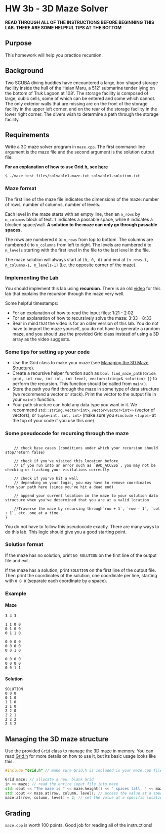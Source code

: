 # HW 3b - 3D Maze Solver
**READ THROUGH ALL OF THE INSTRUCTIONS BEFORE BEGINNING THIS LAB. THERE ARE SOME HELPFUL TIPS AT THE BOTTOM**

## Purpose

This homework will help you practice recursion.

## Background

Two SCUBA diving buddies have encountered a large, box-shaped storage facility
inside the hull of the Heian Maru, a 512' submarine tender lying on the bottom
of Truk Lagoon at 108'. The storage facility is composed of large, cubic cells,
some of which can be entered and some which cannot. The only exterior walls that
are missing are on the front of the storage facility in the upper left corner,
and on the rear of the storage facility in the lower right corner. The divers
wish to determine a path through the storage facility.

## Requirements

Write a 3D maze solver program in `maze.cpp`. The first command-line argument is
the maze file and the second argument is the solution output file:

**For an explanation of how to use Grid.h, see <a href="#grid">here</a>**

```shell
$ ./maze test_files/solvable1.maze.txt solvable1.solution.txt
```

### Maze format

The first line of the maze file indicates the dimensions of the maze: number of
rows, number of columns, number of levels.

Each level in the maze starts with an empty line,
then an `n_rows` by `n_columns` block of text. `1` indicates a passable space, while `0` indicates a blocked space/wall. **A solution to the maze can only go through
passable spaces.**

The rows are numbered `0` to `n_rows` from top to bottom. The columns are
numbered `0` to `n_columns` from left to right. The levels are numbered `0` to
`n_levels` starting with the first level in the file to the last level in the
file.

The maze solution will always start at `(0, 0, 0)` and end at `(n_rows-1,
n_columns-1, n_levels-1)` (i.e. the opposite corner of the maze).

### Implementing the Lab
You should implement this lab using **recursion**. There is an old [video](https://youtu.be/IzNTe-8Vw14?si=-qzY0dmMGLi5mBss&t=213 "Lab 3 - Maze by Awesome CS 235 TA")
for this lab that explains the recursion through the maze very well. 

Some helpful timestamps:
- For an explanation of how to read the input files: 1:21 - 2:02
- For an explanation of how to recursively solve the maze: 3:33 - 8:33
- Bear in mind that the video is for an older version of this lab. You do
    not have to import the maze yourself, you do not have to generate a random maze, and you should use the provided Grid
    class instead of using a 3D array as the video suggests.

### Some tips for setting up your code
- Use the Grid class to make your maze (see <a href="#grid">Managing the 3D Maze Structure</a>).
- Create a recursive helper function such as `bool find_maze_path(Grid& grid, int row, int col, int level, vector<string>& solution) {}` to perform the recursion. This function should be called from `main()`.
- Store the path you find through the maze in some type of data structure (we recommend a vector or stack). Print the vector to the output file in your `main()` function.
- Your path structure can hold any data type you want in it. We recommend `std::string`, `vector<int>`, `vector<vector<int>>` (vector of vectors), or `tuple<int, int, int>` (make sure you `#include <tuple>` at the top of your code if you use this one)

### Some pseudocode for recursing through the maze
```bool find_maze_path(Grid& grid, int row, int col, int level, vector<string>& solution) {

    // check base cases (conditions under which your recursion should stop/return false)

    // check if you've visited this location before
    // If you run into an error such as `BAD_ACCESS`, you may not be checking or tracking your visitations correctly

    // check if you've hit a wall
    // depending on your logic, you may have to remove coordinates from your path here (since you've hit a dead end)

    // append your current location in the maze to your solution data structure when you've determined that you are at a valid location

    //Traverse the maze by recursing through`row + 1`, `row - 1`, `col + 1`, etc. one at a time
}
```
You do not have to follow this pseudocode exactly. There are many ways to do this lab. This logic should give you a good starting point.

### Solution format

If the maze has no solution, print `NO SOLUTION` on the first line of the output
file and exit.

If the maze has a solution, print `SOLUTION` on the first line of the output
file. Then print the coordinates of the solution, one coordinate per line,
starting with `0 0 0` (separate each coordinate by a space).

### Example

#### Maze

```
3 4 3

1 1 0 0
0 1 0 0
0 1 1 0

0 0 0 0
0 0 0 0
0 0 1 0

0 0 0 0
0 0 0 0
0 0 1 1
```

#### Solution

```
SOLUTION
0 0 0
0 1 0
1 1 0
2 1 0
2 2 0
2 2 1
2 2 2
2 3 2
```

## <a id="grid">Managing the 3D maze structure</a>

Use the provided `Grid` class to manage the 3D maze in memory. You can read [Grid.h](https://github.com/BYUCS235/cs235-assignments/blob/main/Unit03-Sorting/homework3b-maze/Grid.h "Grid.h") for more details on how to use it, but its basic usage looks like this:
```maze.cpp
#include "Grid.h" // make sure Grid.h is included in your maze.cpp file

Grid maze; // allocate a new, blank Grid
in >> maze; // read the entire input file into maze
std::cout << "The maze is " << maze.height() << " spaces tall, " << maze.width() << " spaces wide, and " << maze.depth() << " spaces deep" << std::endl; // access the maze's dimensions
std::cout << maze.at(row, column, level); // access the value at a specific location
maze.at(row, column, level) = 2; // set the value at a specific location. This is a great way to mark a location as visited.
```

## Grading

`maze.cpp` is worth 100 points.
Good job for reading all of the instructions!

